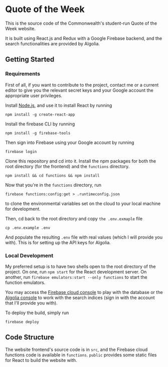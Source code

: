 # Quote of the Week

This is the source code of the Commonwealth's student-run Quote of the Week website.

It is built using React.js and Redux with a Google Firebase backend, and the search functionalities are provided by Algolia.

## Getting Started

### Requirements

First of all, if you want to contribute to the project, contact me or a current editor to give you the relevant secret keys and your Google account the appropriate user privileges.

Install [Node.js](https://nodejs.org/en/download/), and use it to install React by running

```npm install -g create-react-app```

Install the firebase CLI by running

```npm install -g firebase-tools```

Then sign into Firebase using your Google account by running

```firebase login```

Clone this repository and cd into it. Install the npm packages for both the root directory (for the frontend) and the `functions` directory.

```npm install && cd functions && npm install```

Now that you're in the `functions` directory, run

```firebase functions:config:get > .runtimeconfig.json```

to clone the environmental variables set on the cloud to your local machine for development.

Then, cd back to the root directory and copy `the .env.exmaple` file

```cp .env.example .env```

And populate the resulting `.env` file with real values (which I will provide you with). This is for setting up the API keys for Algolia.

### Local Development

My preferred setup is to have two shells open to the root directory of the project. On one, run `npm start` for the React development server. On another, run `firebase emulators:start --only functions` to start the function emulators.

You may access the [Firebase cloud console](https://console.firebase.google.com/) to play with the database or the [Algolia console](https://www.algolia.com/apps/DLRD60KG2Y) to work with the search indices (sign in with the account that I'll provide you with). 

To deploy the build, simply run

```firebase deploy```

## Code Structure

The website frontend's source code is in `src`, and the Firebase cloud functions code is available in `functions`. `public` provides some static files for React to build the website with. 